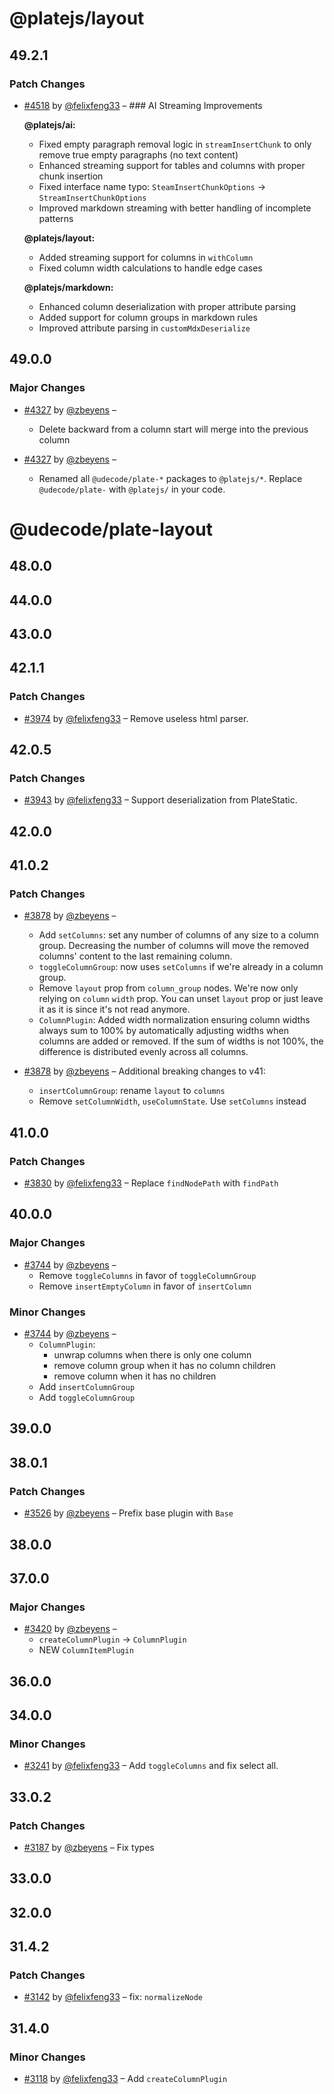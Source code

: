 # @platejs/layout

## 49.2.1

### Patch Changes

- [#4518](https://github.com/udecode/plate/pull/4518) by [@felixfeng33](https://github.com/felixfeng33) – ### AI Streaming Improvements

  **@platejs/ai:**

  - Fixed empty paragraph removal logic in `streamInsertChunk` to only remove true empty paragraphs (no text content)
  - Enhanced streaming support for tables and columns with proper chunk insertion
  - Fixed interface name typo: `SteamInsertChunkOptions` → `StreamInsertChunkOptions`
  - Improved markdown streaming with better handling of incomplete patterns

  **@platejs/layout:**

  - Added streaming support for columns in `withColumn`
  - Fixed column width calculations to handle edge cases

  **@platejs/markdown:**

  - Enhanced column deserialization with proper attribute parsing
  - Added support for column groups in markdown rules
  - Improved attribute parsing in `customMdxDeserialize`

## 49.0.0

### Major Changes

- [#4327](https://github.com/udecode/plate/pull/4327) by [@zbeyens](https://github.com/zbeyens) –

  - Delete backward from a column start will merge into the previous column

- [#4327](https://github.com/udecode/plate/pull/4327) by [@zbeyens](https://github.com/zbeyens) –
  - Renamed all `@udecode/plate-*` packages to `@platejs/*`. Replace `@udecode/plate-` with `@platejs/` in your code.

# @udecode/plate-layout

## 48.0.0

## 44.0.0

## 43.0.0

## 42.1.1

### Patch Changes

- [#3974](https://github.com/udecode/plate/pull/3974) by [@felixfeng33](https://github.com/felixfeng33) – Remove useless html parser.

## 42.0.5

### Patch Changes

- [#3943](https://github.com/udecode/plate/pull/3943) by [@felixfeng33](https://github.com/felixfeng33) – Support deserialization from PlateStatic.

## 42.0.0

## 41.0.2

### Patch Changes

- [#3878](https://github.com/udecode/plate/pull/3878) by [@zbeyens](https://github.com/zbeyens) –

  - Add `setColumns`: set any number of columns of any size to a column group. Decreasing the number of columns will move the removed columns' content to the last remaining column.
  - `toggleColumnGroup`: now uses `setColumns` if we're already in a column group.
  - Remove `layout` prop from `column_group` nodes. We're now only relying on `column` `width` prop. You can unset `layout` prop or just leave it as it is since it's not read anymore.
  - `ColumnPlugin`: Added width normalization ensuring column widths always sum to 100% by automatically adjusting widths when columns are added or removed. If the sum of widths is not 100%, the difference is distributed evenly across all columns.

- [#3878](https://github.com/udecode/plate/pull/3878) by [@zbeyens](https://github.com/zbeyens) – Additional breaking changes to v41:

  - `insertColumnGroup`: rename `layout` to `columns`
  - Remove `setColumnWidth`, `useColumnState`. Use `setColumns` instead

## 41.0.0

### Patch Changes

- [#3830](https://github.com/udecode/plate/pull/3830) by [@felixfeng33](https://github.com/felixfeng33) – Replace `findNodePath` with `findPath`

## 40.0.0

### Major Changes

- [#3744](https://github.com/udecode/plate/pull/3744) by [@zbeyens](https://github.com/zbeyens) –
  - Remove `toggleColumns` in favor of `toggleColumnGroup`
  - Remove `insertEmptyColumn` in favor of `insertColumn`

### Minor Changes

- [#3744](https://github.com/udecode/plate/pull/3744) by [@zbeyens](https://github.com/zbeyens) –
  - `ColumnPlugin`:
    - unwrap columns when there is only one column
    - remove column group when it has no column children
    - remove column when it has no children
  - Add `insertColumnGroup`
  - Add `toggleColumnGroup`

## 39.0.0

## 38.0.1

### Patch Changes

- [#3526](https://github.com/udecode/plate/pull/3526) by [@zbeyens](https://github.com/zbeyens) – Prefix base plugin with `Base`

## 38.0.0

## 37.0.0

### Major Changes

- [#3420](https://github.com/udecode/plate/pull/3420) by [@zbeyens](https://github.com/zbeyens) –
  - `createColumnPlugin` -> `ColumnPlugin`
  - NEW `ColumnItemPlugin`

## 36.0.0

## 34.0.0

### Minor Changes

- [#3241](https://github.com/udecode/plate/pull/3241) by [@felixfeng33](https://github.com/felixfeng33) – Add `toggleColumns` and fix select all.

## 33.0.2

### Patch Changes

- [#3187](https://github.com/udecode/plate/pull/3187) by [@zbeyens](https://github.com/zbeyens) – Fix types

## 33.0.0

## 32.0.0

## 31.4.2

### Patch Changes

- [#3142](https://github.com/udecode/plate/pull/3142) by [@felixfeng33](https://github.com/felixfeng33) – fix: `normalizeNode`

## 31.4.0

### Minor Changes

- [#3118](https://github.com/udecode/plate/pull/3118) by [@felixfeng33](https://github.com/felixfeng33) – Add `createColumnPlugin`
